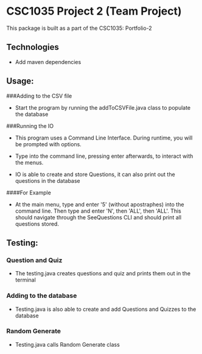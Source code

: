 CSC1035 Project 2 (Team Project)
================================
This package is built as a part of the CSC1035: Portfolio-2

Technologies
-----------
* Add maven dependencies 


Usage:
-----------

###Adding to the CSV file
* Start the program by running the addToCSVFile.java class to populate the database

###Running the IO 
* This program uses a Command Line Interface. During runtime, you will be prompted with options.

* Type into the command line, pressing enter afterwards, to interact with the menus.

* IO is able to create and store Questions, it can also print out the questions in the database


####For Example
* At the main menu, type and enter '5' (without apostraphes) into the command line. Then type and enter 'N', then 'ALL', then 'ALL'. This should navigate through the SeeQuestions CLI and should print all questions stored.


Testing:
---------------------

### Question and Quiz

* The testing.java creates questions and quiz and prints them out in the terminal

### Adding to the database

* Testing.java is also able to create and add Questions and Quizzes to the database

### Random Generate

* Testing.java calls Random Generate class 